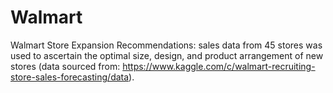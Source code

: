 # Walmart
Walmart Store Expansion Recommendations:
sales data from 45 stores was used to ascertain the optimal size, design, and product arrangement of new stores
(data sourced from: https://www.kaggle.com/c/walmart-recruiting-store-sales-forecasting/data).
